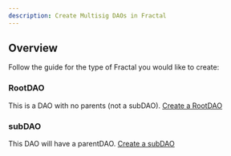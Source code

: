 ```yaml
---
description: Create Multisig DAOs in Fractal
---
```


## Overview
Follow the guide for the type of Fractal you would like to create:

### RootDAO
This is a DAO with no parents (not a subDAO).
[Create a RootDAO](create-a-root-dao.md)

### subDAO
This DAO will have a parentDAO.
[Create a subDAO](create-a-sub-dao.md)